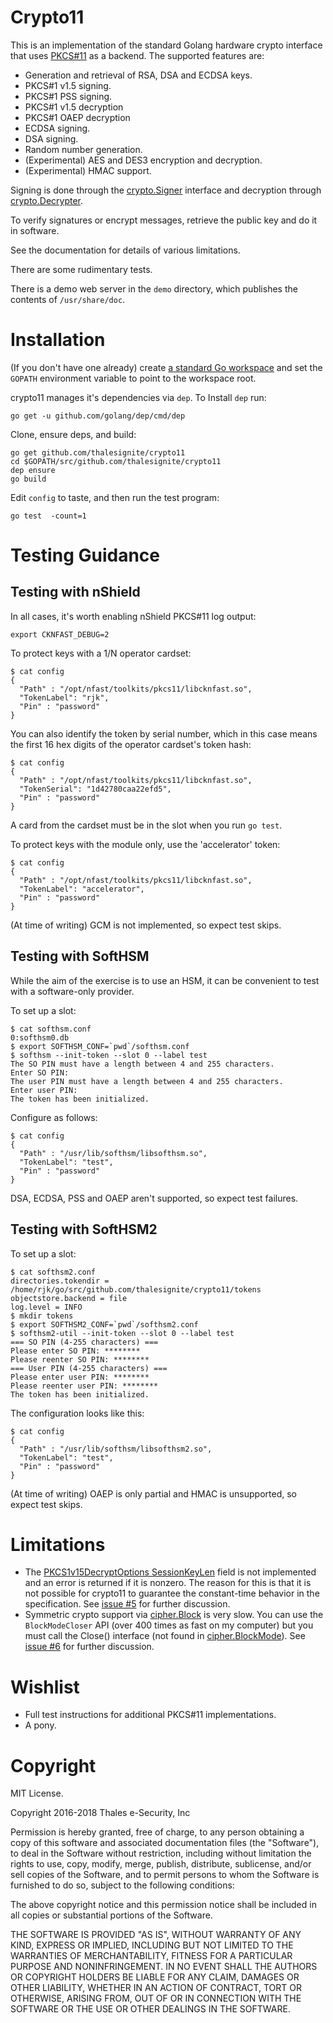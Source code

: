 Crypto11
========

This is an implementation of the standard Golang hardware crypto interface that
uses [PKCS#11](http://docs.oasis-open.org/pkcs11/pkcs11-base/v2.40/errata01/os/pkcs11-base-v2.40-errata01-os-complete.html) as a backend. The supported features are:

* Generation and retrieval of RSA, DSA and ECDSA keys.
* PKCS#1 v1.5 signing.
* PKCS#1 PSS signing.
* PKCS#1 v1.5 decryption
* PKCS#1 OAEP decryption
* ECDSA signing.
* DSA signing.
* Random number generation.
* (Experimental) AES and DES3 encryption and decryption.
* (Experimental) HMAC support.

Signing is done through the
[crypto.Signer](https://golang.org/pkg/crypto/#Signer) interface and
decryption through
[crypto.Decrypter](https://golang.org/pkg/crypto/#Decrypter).

To verify signatures or encrypt messages, retrieve the public key and do it in software.

See the documentation for details of various limitations.

There are some rudimentary tests.

There is a demo web server in the `demo` directory, which publishes
the contents of `/usr/share/doc`.

Installation
============

(If you don't have one already) create [a standard Go workspace](https://golang.org/doc/code.html#Workspaces) and set the `GOPATH` environment variable to point to the workspace root.

crypto11 manages it's dependencies via `dep`.  To Install `dep` run:

	go get -u github.com/golang/dep/cmd/dep

Clone, ensure deps, and build:

    go get github.com/thalesignite/crypto11
    cd $GOPATH/src/github.com/thalesignite/crypto11
    dep ensure
    go build

Edit `config` to taste, and then run the test program:

    go test  -count=1

Testing Guidance
================

Testing with nShield
--------------------

In all cases, it's worth enabling nShield PKCS#11 log output:

    export CKNFAST_DEBUG=2

To protect keys with a 1/N operator cardset:

    $ cat config
    {
      "Path" : "/opt/nfast/toolkits/pkcs11/libcknfast.so",
      "TokenLabel": "rjk",
      "Pin" : "password"
    }

You can also identify the token by serial number, which in this case
means the first 16 hex digits of the operator cardset's token hash:

    $ cat config
    {
      "Path" : "/opt/nfast/toolkits/pkcs11/libcknfast.so",
      "TokenSerial": "1d42780caa22efd5",
      "Pin" : "password"
    }

A card from the cardset must be in the slot when you run `go test`.

To protect keys with the module only, use the 'accelerator' token:

    $ cat config
    {
      "Path" : "/opt/nfast/toolkits/pkcs11/libcknfast.so",
      "TokenLabel": "accelerator",
      "Pin" : "password"
    }

(At time of writing) GCM is not implemented, so expect test skips.

Testing with SoftHSM
--------------------

While the aim of the exercise is to use an HSM, it can be convenient
to test with a software-only provider.

To set up a slot:

    $ cat softhsm.conf
    0:softhsm0.db
    $ export SOFTHSM_CONF=`pwd`/softhsm.conf
    $ softhsm --init-token --slot 0 --label test
    The SO PIN must have a length between 4 and 255 characters.
    Enter SO PIN:
    The user PIN must have a length between 4 and 255 characters.
    Enter user PIN:
    The token has been initialized.

Configure as follows:

    $ cat config
    {
      "Path" : "/usr/lib/softhsm/libsofthsm.so",
      "TokenLabel": "test",
      "Pin" : "password"
    }

DSA, ECDSA, PSS and OAEP aren't supported, so expect test failures.

Testing with SoftHSM2
---------------------

To set up a slot:

    $ cat softhsm2.conf
    directories.tokendir = /home/rjk/go/src/github.com/thalesignite/crypto11/tokens
    objectstore.backend = file
    log.level = INFO
    $ mkdir tokens
    $ export SOFTHSM2_CONF=`pwd`/softhsm2.conf
    $ softhsm2-util --init-token --slot 0 --label test
    === SO PIN (4-255 characters) ===
    Please enter SO PIN: ********
    Please reenter SO PIN: ********
    === User PIN (4-255 characters) ===
    Please enter user PIN: ********
    Please reenter user PIN: ********
    The token has been initialized.

The configuration looks like this:

    $ cat config
    {
      "Path" : "/usr/lib/softhsm/libsofthsm2.so",
      "TokenLabel": "test",
      "Pin" : "password"
    }

(At time of writing) OAEP is only partial and HMAC is unsupported, so expect test skips.

Limitations
===========

 * The [PKCS1v15DecryptOptions SessionKeyLen](https://golang.org/pkg/crypto/rsa/#PKCS1v15DecryptOptions) field
is not implemented and an error is returned if it is nonzero.
The reason for this is that it is not possible for crypto11 to guarantee the constant-time behavior in the specification.
See [issue #5](https://github.com/ThalesIgnite/crypto11/issues/5) for further discussion.
 * Symmetric crypto support via [cipher.Block](https://golang.org/pkg/crypto/cipher/#Block) is very slow.
You can use the `BlockModeCloser` API
(over 400 times as fast on my computer)
but you must call the Close()
interface (not found in [cipher.BlockMode](https://golang.org/pkg/crypto/cipher/#BlockMode)).
See [issue #6](https://github.com/ThalesIgnite/crypto11/issues/6) for further discussion.

Wishlist
========

* Full test instructions for additional PKCS#11 implementations.
* A pony.

Copyright
=========

MIT License.

Copyright 2016-2018 Thales e-Security, Inc

Permission is hereby granted, free of charge, to any person obtaining
a copy of this software and associated documentation files (the
"Software"), to deal in the Software without restriction, including
without limitation the rights to use, copy, modify, merge, publish,
distribute, sublicense, and/or sell copies of the Software, and to
permit persons to whom the Software is furnished to do so, subject to
the following conditions:

The above copyright notice and this permission notice shall be
included in all copies or substantial portions of the Software.

THE SOFTWARE IS PROVIDED "AS IS", WITHOUT WARRANTY OF ANY KIND,
EXPRESS OR IMPLIED, INCLUDING BUT NOT LIMITED TO THE WARRANTIES OF
MERCHANTABILITY, FITNESS FOR A PARTICULAR PURPOSE AND
NONINFRINGEMENT. IN NO EVENT SHALL THE AUTHORS OR COPYRIGHT HOLDERS BE
LIABLE FOR ANY CLAIM, DAMAGES OR OTHER LIABILITY, WHETHER IN AN ACTION
OF CONTRACT, TORT OR OTHERWISE, ARISING FROM, OUT OF OR IN CONNECTION
WITH THE SOFTWARE OR THE USE OR OTHER DEALINGS IN THE SOFTWARE.
